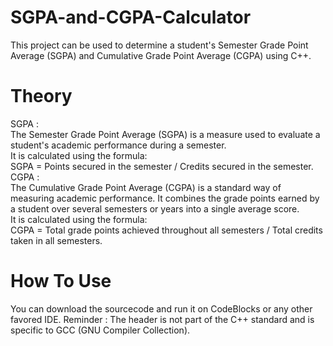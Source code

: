 # SGPA-and-CGPA-Calculator
This project can be used to determine a student's Semester Grade Point Average (SGPA) and Cumulative Grade Point Average (CGPA) using C++.

# Theory
SGPA :                                                                                                                                                       
The Semester Grade Point Average (SGPA) is a measure used to evaluate a student's academic performance during a semester.                               
It is calculated using the formula:                                                                                                                           
                              SGPA = Points secured in the semester / Credits secured in the semester.                                                        
CGPA :                                                                                                                                                        
The Cumulative Grade Point Average (CGPA) is a standard way of measuring academic performance. It combines the grade points earned by a student over several semesters or years into a single average score.                                                                                                               
It is calculated using the formula:                                                                                                                           
                        CGPA = Total grade points achieved throughout all semesters / Total credits taken in all semesters.

# How To Use 
You can download the sourcecode and run it on CodeBlocks or any other favored IDE. 
Reminder : The header is not part of the C++ standard and is specific to GCC (GNU Compiler Collection).
